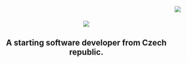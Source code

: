 <img align="right" src="https://visitor-badge.laobi.icu/badge?page_id=P-jag1.P-jag1" />

<h1 align="center">
    <img src="https://readme-typing-svg.herokuapp.com/?font=Righteous&size=35&center=true&vCenter=true&width=500&height=70&duration=4000&lines=Hello+There!+👋;+I'm+Petr!+😄;" />
</h1>

<h2 align="center">A starting software developer from Czech republic.</h2>
